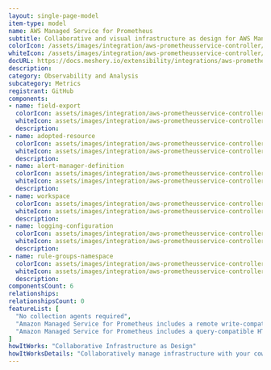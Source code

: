 ```yaml
---
layout: single-page-model
item-type: model
name: AWS Managed Service for Prometheus
subtitle: Collaborative and visual infrastructure as design for AWS Managed Service for Prometheus
colorIcon: /assets/images/integration/aws-prometheusservice-controller/icons/color/aws-prometheusservice-controller-color.svg
whiteIcon: /assets/images/integration/aws-prometheusservice-controller/icons/white/aws-prometheusservice-controller-white.svg
docURL: https://docs.meshery.io/extensibility/integrations/aws-prometheusservice-controller
description: 
category: Observability and Analysis
subcategory: Metrics
registrant: GitHub
components: 
- name: field-export
  colorIcon: assets/images/integration/aws-prometheusservice-controller/components/field-export/icons/color/field-export-color.svg
  whiteIcon: assets/images/integration/aws-prometheusservice-controller/components/field-export/icons/white/field-export-white.svg
  description: 
- name: adopted-resource
  colorIcon: assets/images/integration/aws-prometheusservice-controller/components/adopted-resource/icons/color/adopted-resource-color.svg
  whiteIcon: assets/images/integration/aws-prometheusservice-controller/components/adopted-resource/icons/white/adopted-resource-white.svg
  description: 
- name: alert-manager-definition
  colorIcon: assets/images/integration/aws-prometheusservice-controller/components/alert-manager-definition/icons/color/alert-manager-definition-color.svg
  whiteIcon: assets/images/integration/aws-prometheusservice-controller/components/alert-manager-definition/icons/white/alert-manager-definition-white.svg
  description: 
- name: workspace
  colorIcon: assets/images/integration/aws-prometheusservice-controller/components/workspace/icons/color/workspace-color.svg
  whiteIcon: assets/images/integration/aws-prometheusservice-controller/components/workspace/icons/white/workspace-white.svg
  description: 
- name: logging-configuration
  colorIcon: assets/images/integration/aws-prometheusservice-controller/components/logging-configuration/icons/color/logging-configuration-color.svg
  whiteIcon: assets/images/integration/aws-prometheusservice-controller/components/logging-configuration/icons/white/logging-configuration-white.svg
  description: 
- name: rule-groups-namespace
  colorIcon: assets/images/integration/aws-prometheusservice-controller/components/rule-groups-namespace/icons/color/rule-groups-namespace-color.svg
  whiteIcon: assets/images/integration/aws-prometheusservice-controller/components/rule-groups-namespace/icons/white/rule-groups-namespace-white.svg
  description: 
componentsCount: 6
relationships: 
relationshipsCount: 0
featureList: [
  "No collection agents required",
  "Amazon Managed Service for Prometheus includes a remote write-compatible API that can ingest metrics from OpenTelemetry, Prometheus libraries, and existing Prometheus servers.",
  "Amazon Managed Service for Prometheus includes a query-compatible HTTP API that allows you to query metrics, metric labels, metric metadata, and time series metrics. "
]
howItWorks: "Collaborative Infrastructure as Design"
howItWorksDetails: "Collaboratively manage infrastructure with your coworkers synchronously sharing the same designs."
---
```

